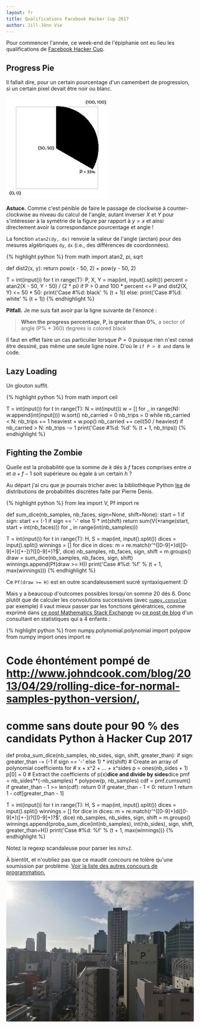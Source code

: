 ```yaml
---
layout: fr
title: Qualifications Facebook Hacker Cup 2017
author: Jill-Jênn Vie
---
```


Pour commencer l'année, ce week-end de l'épiphanie ont eu lieu les qualifications de [Facebook Hacker Cup](http://fb.me/hackercup).

## Progress Pie

Il fallait dire, pour un certain pourcentage d'un camembert de progression, si un certain pixel devait être noir ou blanc.

![Camembert de progression](/fr/images/hackercup-progress.jpg)

**Astuce.** Comme c'est pénible de faire le passage de clockwise à counter-clockwise au niveau du calcul de l'angle, autant inverser *X* et *Y* pour s'intéresser à la symétrie de la figure par rapport à $y = x$ et ainsi directement avoir la correspondance pourcentage et angle !

La fonction `atan2(dy, dx)` renvoie la valeur de l'angle (arctan) pour des mesures algébriques `dy`, `dx` (i.e., des différences de coordonnées).

{% highlight python %}
from math import atan2, pi, sqrt

def dist2(x, y):
    return pow(x - 50, 2) + pow(y - 50, 2)

T = int(input())
for t in range(T):
    P, X, Y = map(int, input().split())
    percent = atan2(X - 50, Y - 50) / (2 * pi)
    if P > 0 and 100 * percent <= P and dist2(X, Y) <= 50 * 50:
        print('Case #%d: black' % (t + 1))
    else:
        print('Case #%d: white' % (t + 1))
{% endhighlight %}

**Pitfall.** Je me suis fait avoir par la ligne suivante de l'énoncé :

> **When the progress percentage, P, is greater than 0%**, a sector of angle (P% * 360) degrees is colored black

Il faut en effet faire un cas particulier lorsque $P = 0$ puisque rien n'est censé être dessiné, pas même une seule ligne noire. D'où le `if P > 0 and` dans le code.

## Lazy Loading

Un glouton suffit.

{% highlight python %}
from math import ceil

T = int(input())
for t in range(T):
    N = int(input())
    w = []
    for _ in range(N):
        w.append(int(input()))
    w.sort()
    nb_carried = 0
    nb_trips = 0
    while nb_carried < N:
        nb_trips += 1
        heaviest = w.pop()
        nb_carried += ceil(50 / heaviest)
    if nb_carried > N:
        nb_trips -= 1
    print('Case #%d: %d' % (t + 1, nb_trips))
{% endhighlight %}

## Fighting the Zombie

Quelle est la probabilité que la somme de $k$ dés à $f$ faces comprises entre $a$ et $a + f - 1$ soit supérieure ou égale à un certain $h$ ?

Au départ j'ai cru que je pourrais tricher avec la bibliothèque Python [lea](https://bitbucket.org/piedenis/lea) de distributions de probabilités discrètes faite par Pierre Denis.

{% highlight python %}
from lea import V, Pf
import re

def sum_dice(nb_samples, nb_faces, sign=None, shift=None):
    start = 1
    if sign:
        start += (-1 if sign == '-' else 1) * int(shift)
    return sum(V(*range(start, start + int(nb_faces))) for _ in range(int(nb_samples)))

T = int(input())
for t in range(T):
    H, S = map(int, input().split())
    dices = input().split()
    winnings = []
    for dice in dices:
        m = re.match(r'^([0-9]+)d([0-9]+)([+-])?([0-9]+)?$', dice)
        nb_samples, nb_faces, sign, shift = m.groups()
        draw = sum_dice(nb_samples, nb_faces, sign, shift)
        winnings.append(Pf(draw >= H))
    print('Case #%d: %f' % (t + 1, max(winnings)))
{% endhighlight %}

Ce `Pf(draw >= H)` est en outre scandaleusement sucré syntaxiquement :D

Mais y a beaucoup d'outcomes possibles lorsqu'on somme 20 dés 6. Donc plutôt que de calculer les convolutions successives (avec [`numpy.convolve`](https://docs.scipy.org/doc/numpy/reference/generated/numpy.convolve.html) par exemple) il vaut mieux passer par les fonctions génératrices, comme exprimé dans [ce post Mathematics Stack Exchange](http://math.stackexchange.com/a/1646360/28881) ou [ce post de blog](http://www.johndcook.com/blog/2013/04/29/rolling-dice-for-normal-samples-python-version/) d'un consultant en statistiques qui a 4 enfants :

{% highlight python %}
from numpy.polynomial.polynomial import polypow
from numpy import ones
import re

# Code éhontément pompé de http://www.johndcook.com/blog/2013/04/29/rolling-dice-for-normal-samples-python-version/,
# comme sans doute pour 90 % des candidats Python à Hacker Cup 2017
def proba_sum_dice(nb_samples, nb_sides, sign, shift, greater_than):
    if sign:
        greater_than -= (-1 if sign == '-' else 1) * int(shift)
    # Create an array of polynomial coefficients for
    # x + x^2 + ... + x^sides
    p = ones(nb_sides + 1)
    p[0] = 0
    # Extract the coefficients of p(x)**dice and divide by sides**dice
    pmf = nb_sides**(-nb_samples) * polypow(p, nb_samples)
    cdf = pmf.cumsum()
    if greater_than - 1 >= len(cdf):
        return 0
    if greater_than - 1 < 0:
        return 1
    return 1 - cdf[greater_than - 1]

T = int(input())
for t in range(T):
    H, S = map(int, input().split())
    dices = input().split()
    winnings = []
    for dice in dices:
        m = re.match(r'^([0-9]+)d([0-9]+)([+-])?([0-9]+)?$', dice)
        nb_samples, nb_sides, sign, shift = m.groups()
        winnings.append(proba_sum_dice(int(nb_samples), int(nb_sides), sign, shift, greater_than=H))
    print('Case #%d: %f' % (t + 1, max(winnings)))
{% endhighlight %}

Notez la regexp scandaleuse pour parser les `XdY±Z`.

À bientôt, et n'oubliez pas que ce maudit concours ne tolère qu'une soumission par problème. [Voir la liste des autres concours de programmation.](/contests/)

![Osaka](/fr/images/osaka.jpg)
